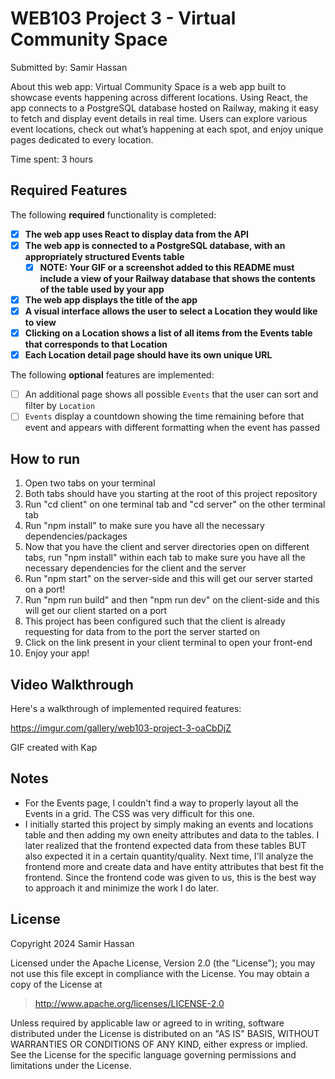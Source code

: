 # WEB103 Project 3 - Virtual Community Space

Submitted by: Samir Hassan

About this web app: Virtual Community Space is a web app built to showcase events happening across different locations. Using React, the app connects to a PostgreSQL database hosted on Railway, making it easy to fetch and display event details in real time. Users can explore various event locations, check out what’s happening at each spot, and enjoy unique pages dedicated to every location.

Time spent: 3 hours

## Required Features

The following **required** functionality is completed:

<!-- Make sure to check off completed functionality below -->

- [X] **The web app uses React to display data from the API**
- [X] **The web app is connected to a PostgreSQL database, with an appropriately structured Events table**
  - [X] **NOTE: Your GIF or a screenshot added to this README must include a view of your Railway database that shows the contents of the table used by your app**
- [X] **The web app displays the title of the app**
- [X] **A visual interface allows the user to select a Location they would like to view**
- [X] **Clicking on a Location shows a list of all items from the Events table that corresponds to that Location**
- [X] **Each Location detail page should have its own unique URL**

The following **optional** features are implemented:

- [ ] An additional page shows all possible `Events` that the user can sort and filter by `Location`
- [ ] `Events` display a countdown showing the time remaining before that event and appears with different formatting when the event has passed

## How to run
1. Open two tabs on your terminal
2. Both tabs should have you starting at the root of this project repository 
3. Run "cd client" on one terminal tab and "cd server" on the other terminal tab
4. Run "npm install" to make sure you have all the necessary dependencies/packages
5. Now that you have the client and server directories open on different tabs, run "npm install" within each tab to make sure you have all the necessary dependencies for the client and the server
6. Run "npm start" on the server-side and this will get our server started on a port!
7. Run "npm run build" and then "npm run dev" on the client-side and this will get our client started on a port
8. This project has been configured such that the client is already requesting for data from to the port the server started on
9. Click on the link present in your client terminal to open your front-end
10. Enjoy your app!

## Video Walkthrough

Here's a walkthrough of implemented required features:

https://imgur.com/gallery/web103-project-3-oaCbDjZ

GIF created with Kap

## Notes

- For the Events page, I couldn't find a way to properly layout all the Events in a grid. The CSS was very difficult for this one.
- I initially started this project by simply making an events and locations table and then adding my own eneity attributes and data to the tables. I later realized that the frontend expected data from these tables BUT also expected it in a certain quantity/quality. Next time, I'll analyze the frontend more and create data and have entity attributes that best fit the frontend. Since the frontend code was given to us, this is the best way to approach it and minimize the work I do later.

## License

Copyright 2024 Samir Hassan

Licensed under the Apache License, Version 2.0 (the "License"); you may not use this file except in compliance with the License. You may obtain a copy of the License at

> http://www.apache.org/licenses/LICENSE-2.0

Unless required by applicable law or agreed to in writing, software distributed under the License is distributed on an "AS IS" BASIS, WITHOUT WARRANTIES OR CONDITIONS OF ANY KIND, either express or implied. See the License for the specific language governing permissions and limitations under the License.